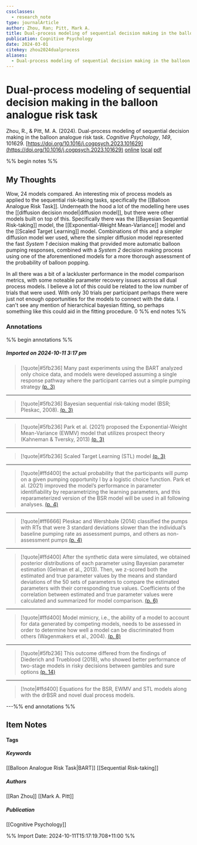 ```yaml
---
cssclasses:
  - research_note
type: journalArticle
author: Zhou, Ran; Pitt, Mark A.
title: Dual-process modeling of sequential decision making in the balloon analogue risk task
publication: Cognitive Psychology
date: 2024-03-01
citekey: zhou2024dualprocess
aliases:
  - Dual-process modeling of sequential decision making in the balloon analogue risk task
---
```


# Dual-process modeling of sequential decision making in the balloon analogue risk task

Zhou, R., & Pitt, M. A. (2024). Dual-process modeling of sequential decision making in the balloon analogue risk task. _Cognitive Psychology_, _149_, 101629. [https://doi.org/10.1016/j.cogpsych.2023.101629](https://doi.org/10.1016/j.cogpsych.2023.101629)
[online](http://zotero.org/users/7162438/items/TBLV52A9) [local](zotero://select/library/items/TBLV52A9) [pdf](file:///home/gjc216/Zotero/storage/34XI2UVA/Zhou%20and%20Pitt%20-%202024%20-%20Dual-process%20modeling%20of%20sequential%20decision%20makin.pdf)
 
%% begin notes %%

## My Thoughts

Wow, 24 models compared. An interesting mix of process models as applied to the sequential risk-taking tasks, specifically the [[Balloon Analogue Risk Task]]. Underneath the hood a lot of the modelling here uses the [[diffusion decision model|diffusion model]], but there were other models built on top of this. Specifically there was the [[Bayesian Sequential Risk-taking]] model, the [[Exponential-Weight Mean-Variance]] model and the [[Scaled Target Learning]] model. Combinations of this and a simpler diffusion model wer used, where the simpler diffusion model represented the fast _System 1_ decision making that provided more automatic balloon pumping responses, combined with a _System 2_ decision making process using one of the aforementioned models for a more thorough assessment of the probability of balloon popping.

In all there was a bit of a lackluster performance in the model comparison metrics, with some noteable parameter recovery issues across all dual process models. I believe a lot of this could be related to the low number of trials that were used. With only 30 trials per participant perhaps there were just not enough opportunities for the models to connect with the data. I can't see any mention of hierarchical bayesian fitting, so perhaps something like this could aid in the fitting procedure.
0
%% end notes %%

### Annotations

%% begin annotations %%

##### Imported on 2024-10-11 3:17 pm
>[!quote|#5fb236]
>Many past experiments using the BART analyzed only choice data, and models were developed assuming a single response pathway where the participant carries out a simple pumping strategy [(p. 3)](zotero://open-pdf/library/items/34XI2UVA?page=3&annotation=MFB2KRL7)

---
>[!quote|#5fb236]
>Bayesian sequential risk-taking model (BSR; Pleskac, 2008). [(p. 3)](zotero://open-pdf/library/items/34XI2UVA?page=3&annotation=FISHDDH5)

---
>[!quote|#5fb236]
>Park et al. (2021) proposed the Exponential-Weight Mean-Variance (EWMV) model that utilizes prospect theory (Kahneman & Tversky, 2013) [(p. 3)](zotero://open-pdf/library/items/34XI2UVA?page=3&annotation=J2K6CBGA)

---
>[!quote|#5fb236]
>Scaled Target Learning (STL) model [(p. 3)](zotero://open-pdf/library/items/34XI2UVA?page=3&annotation=FIEYQVJA)

---
>[!quote|#ffd400]
>the actual probability that the participants will pump on a given pumping opportunity l by a logistic choice function. Park et al. (2021) improved the model’s performance in parameter identifiability by reparametrizing the learning parameters, and this reparameterized version of the BSR model will be used in all following analyses. [(p. 4)](zotero://open-pdf/library/items/34XI2UVA?page=4&annotation=E7YSET7P)

---
>[!quote|#ff6666]
>Pleskac and Wershbale (2014) classified the pumps with RTs that were 3 standard deviations slower than the individual’s baseline pumping rate as assessment pumps, and others as non-assessment pumps [(p. 4)](zotero://open-pdf/library/items/34XI2UVA?page=4&annotation=2KQHFHNC)

---
>[!quote|#ffd400]
>After the synthetic data were simulated, we obtained posterior distributions of each parameter using Bayesian parameter estimation (Gelman et al., 2013). Then, we z-scored both the estimated and true parameter values by the means and standard deviations of the 50 sets of parameters to compare the estimated parameters with their corresponding true values. Coefficients of the correlation between estimated and true parameter values were calculated and summarized for model comparison. [(p. 6)](zotero://open-pdf/library/items/34XI2UVA?page=6&annotation=4MIF4UXV)

---
>[!quote|#ffd400]
>Model mimicry, i.e., the ability of a model to account for data generated by competing models, needs to be assessed in order to determine how well a model can be discriminated from others (Wagenmakers et al., 2004). [(p. 8)](zotero://open-pdf/library/items/34XI2UVA?page=8&annotation=VSS3Y6BW)

---
>[!quote|#5fb236]
>This outcome differed from the findings of Diederich and Trueblood (2018), who showed better performance of two-stage models in risky decisions between gambles and sure options [(p. 14)](zotero://open-pdf/library/items/34XI2UVA?page=14&annotation=P6Y5U8Z4)

---
>[!note|#ffd400]
> Equations for the BSR, EWMV and STL models along with the drBSR and novel dual process models.

---%% end annotations %%

## Item Notes

#### Tags

##### Keywords

[[Balloon Analogue Risk Task|BART]]  [[Sequential Risk-taking]]
##### Authors

[[Ran Zhou]] [[Mark A. Pitt]]

##### Publication

[[Cognitive Psychology]]

%% Import Date: 2024-10-11T15:17:19.708+11:00 %%
